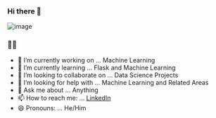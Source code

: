 ### Hi there 👋

![image](https://user-images.githubusercontent.com/61355945/148593884-05a82f0a-84f8-439b-b746-9b8a1a29ebcc.png)

### 🧑‍💻


- 🔭 I’m currently working on ... Machine Learning
- 🌱 I’m currently learning ... Flask and Machine Learning
- 👯 I’m looking to collaborate on ... Data Science Projects
- 🤔 I’m looking for help with ... Machine Learning and Related Areas
- 💬 Ask me about ... Anything
- 📫 How to reach me: ... [LinkedIn](https://www.linkedin.com/in/ashish-jangir)
- 😄 Pronouns: ... He/Him

